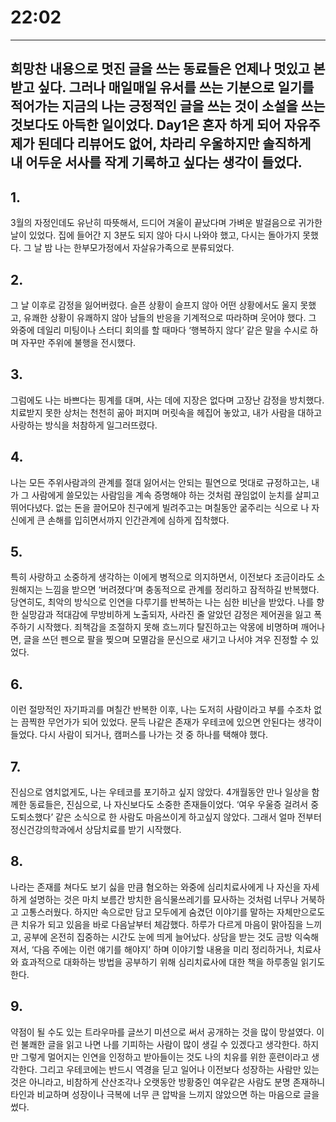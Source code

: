 # 22:02

---
희망찬 내용으로 멋진 글을 쓰는 동료들은 언제나 멋있고 본받고 싶다. 
그러나 매일매일 유서를 쓰는 기분으로 일기를 적어가는 지금의 나는 긍정적인 글을 쓰는 것이 소설을 쓰는 것보다도 아득한 일이었다.
Day1은 혼자 하게 되어 자유주제가 된데다 리뷰어도 없어, 차라리 우울하지만 솔직하게 내 어두운 서사를 작게 기록하고 싶다는 생각이 들었다.
---
## 1.
3월의 자정인데도 유난히 따뜻해서, 드디어 겨울이 끝났다며 가벼운 발걸음으로 귀가한 날이 있었다. 집에 들어간 지 3분도 되지 않아 다시 나와야 했고, 다시는 돌아가지 못했다. 그 날 밤 나는 한부모가정에서 자살유가족으로 분류되었다.
## 2.
그 날 이후로 감정을 잃어버렸다. 슬픈 상황이 슬프지 않아 어떤 상황에서도 울지 못했고, 유쾌한 상황이 유쾌하지 않아 남들의 반응을 기계적으로 따라하며 웃어야 했다. 그 와중에 데일리 미팅이나 스터디 회의를 할 때마다 ‘행복하지 않다’ 같은 말을 수시로 하며 자꾸만 주위에 불행을 전시했다.
## 3.
그럼에도 나는 바쁘다는 핑계를 대며, 사는 데에 지장은 없다며 고장난 감정을 방치했다. 치료받지 못한 상처는 천천히 곪아 퍼지며 머릿속을 헤집어 놓았고, 내가 사람을 대하고 사랑하는 방식을 처참하게 일그러뜨렸다.
## 4.
나는 모든 주위사람과의 관계를 절대 잃어서는 안되는 필연으로 멋대로 규정하고는, 내가 그 사람에게 쓸모있는 사람임을 계속 증명해야 하는 것처럼 끊임없이 눈치를 살피고 뛰어다녔다. 없는 돈을 끌어모아 친구에게 빌려주고는 며칠동안 굶주리는 식으로 나 자신에게 큰 손해를 입히면서까지 인간관계에 심하게 집착했다.
## 5.
특히 사랑하고 소중하게 생각하는 이에게 병적으로 의지하면서, 이전보다 조금이라도 소원해지는 느낌을 받으면 ‘버려졌다’며 충동적으로 관계를 정리하고 잠적하길 반복했다.
당연히도, 최악의 방식으로 인연을 다루기를 반복하는 나는 심한 비난을 받았다. 나를 향한 실망감과 적대감에 무방비하게 노출되자, 사라진 줄 알았던 감정은 제어권을 잃고 폭주하기 시작했다.
죄책감을 조절하지 못해 흐느끼다 탈진하고는 악몽에 비명하며 깨어나면, 글을 쓰던 펜으로 팔을 찢으며 모멸감을 문신으로 새기고 나서야 겨우 진정할 수 있었다.
## 6.
이런 절망적인 자기파괴를 며칠간 반복한 이후, 나는 도저히 사람이라고 부를 수조차 없는 끔찍한 무언가가 되어 있었다. 문득 나같은 존재가 우테코에 있으면 안된다는 생각이 들었다. 다시 사람이 되거나, 캠퍼스를 나가는 것 중 하나를 택해야 했다.
## 7.
진심으로 염치없게도, 나는 우테코를 포기하고 싶지 않았다. 4개월동안 만나 일상을 함께한 동료들은, 진심으로, 나 자신보다도 소중한 존재들이었다. ‘여우 우울증 걸려서 중도퇴소했다’ 같은 소식으로 한 사람도 마음쓰이게 하고싶지 않았다. 그래서 얼마 전부터 정신건강의학과에서 상담치료를 받기 시작했다.
## 8.
나라는 존재를 쳐다도 보기 싫을 만큼 혐오하는 와중에 심리치료사에게 나 자신을 자세하게 설명하는 것은 마치 보름간 방치한 음식물쓰레기를 묘사하는 것처럼 너무나 거북하고 고통스러웠다.
하지만 속으로만 담고 모두에게 숨겼던 이야기를 말하는 자체만으로도 큰 치유가 되고 있음을 바로 다음날부터 체감했다. 하루가 다르게 마음이 맑아짐을 느끼고, 공부에 온전히 집중하는 시간도 눈에 띄게 늘어났다.
상담을 받는 것도 금방 익숙해져서, ‘다음 주에는 이런 얘기를 해야지’ 하며 이야기할 내용을 미리 정리하거나, 치료사와 효과적으로 대화하는 방법을 공부하기 위해 심리치료사에 대한 책을 하루종일 읽기도 한다.
## 9.
약점이 될 수도 있는 트라우마를 글쓰기 미션으로 써서 공개하는 것을 많이 망설였다. 이런 불쾌한 글을 읽고 나면 나를 기피하는 사람이 많이 생길 수 있겠다고 생각한다. 하지만 그렇게 멀어지는 인연을 인정하고 받아들이는 것도 나의 치유를 위한 훈련이라고 생각한다.
그리고 우테코에는 반드시 역경을 딛고 일어나 이전보다 성장하는 사람만 있는 것은 아니라고, 비참하게 산산조각나 오랫동안 방황중인 여우같은 사람도 분명 존재하니
타인과 비교하며 성장이나 극복에 너무 큰 압박을 느끼지 않았으면 하는 마음으로 글을 썼다.